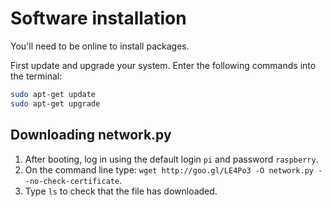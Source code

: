 # Software installation

You'll need to be online to install packages.

First update and upgrade your system. Enter the following commands into the terminal:

```bash
sudo apt-get update
sudo apt-get upgrade
```

## Downloading network.py

1. After booting, log in using the default login `pi` and password `raspberry`.
1. On the command line type: `wget http://goo.gl/LE4Po3 -O network.py --no-check-certificate`.
1. Type `ls` to check that the file has downloaded.
